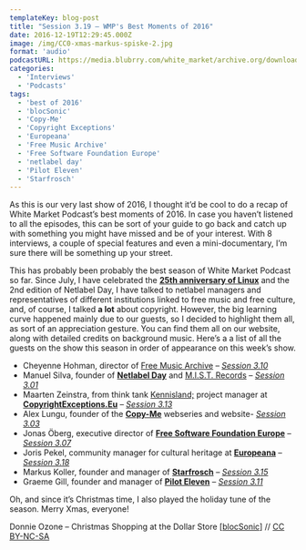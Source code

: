 ```yaml
---
templateKey: blog-post
title: "Session 3.19 – WMP's Best Moments of 2016"
date: 2016-12-19T12:29:45.000Z
image: /img/CC0-xmas-markus-spiske-2.jpg
format: 'audio'
podcastURL: https://media.blubrry.com/white_market/archive.org/download/WhiteMarket20161218Session319/WhiteMarket-20161218-Session319.mp3
categories:
  - 'Interviews'
  - 'Podcasts'
tags:
  - 'best of 2016'
  - 'blocSonic'
  - 'Copy-Me'
  - 'Copyright Exceptions'
  - 'Europeana'
  - 'Free Music Archive'
  - 'Free Software Foundation Europe'
  - 'netlabel day'
  - 'Pilot Eleven'
  - 'Starfrosch'
---
```


As this is our very last show of 2016, I thought it’d be cool to do a recap of White Market Podcast’s best moments of 2016. In case you haven’t listened to all the episodes, this can be sort of your guide to go back and catch up with something you might have missed and be of your interest. With 8 interviews, a couple of special features and even a mini-documentary, I’m sure there will be something up your street.

This has probably been probably the best season of White Market Podcast so far. Since July, I have celebrated the [**25th anniversary of Linux**](http://www.whitemarketpodcast.co.uk/features/documentaries/2016/08/25/linux-25-story-linux/) and the 2nd edition of Netlabel Day, I have talked to netlabel managers and representatives of different institutions linked to free music and free culture, and, of course, I talked **a lot** about copyright. However, the big learning curve happened mainly due to our guests, so I decided to highlight them all, as sort of an appreciation gesture. You can find them all on our website, along with detailed credits on background music. Here’s a a list of all the guests on the show this season in order of appearance on this week’s show.

- Cheyenne Hohman, director of [Free Music Archive](http://freemusicarchive.com/) – _[Session 3.10](http://www.whitemarketpodcast.co.uk/podcasts/2016/09/25/session-3-10-need-free-music-archive/)_
- Manuel Silva, founder of [**Netlabel Day**](http://netlabelday.blogspot.pt/p/home.html) and [M.I.S.T. Records](http://en-mistrecords.blogspot.pt/p/home.html) – _[Session 3.01](http://www.whitemarketpodcast.co.uk/podcasts/2016/07/14/session-3-01-netlabel-day-2016/)_
- Maarten Zeinstra, from think tank [Kennisland;](https://www.kl.nl/en/) project manager at [**CopyrightExceptions.Eu**](http://copyrightexceptions.eu/) – _[Session 3.13](http://www.whitemarketpodcast.co.uk/podcasts/2016/10/16/session-3-13-exceptions-not-rule/)_
- Alex Lungu, founder of the [**Copy-Me**](http://copy-me.org/) webseries and website- _[Session 3.03](http://www.whitemarketpodcast.co.uk/podcasts/2016/07/28/3-03-copy-me-copy-you/)_
- Jonas Öberg, executive director of [**Free Software Foundation Europe**](https://fsfe.org/) – _[Session 3.07](http://www.whitemarketpodcast.co.uk/podcasts/2016/09/01/session-3-07-fsfe-summit-2016-and-some-tunes/)_
- Joris Pekel, community manager for cultural heritage at **[Europeana](http://europeana.eu/)** – _[Session 3.18](http://www.whitemarketpodcast.co.uk/podcasts/2016/12/04/session-3-18-preserving-cultural-heritage-europeana/)_
- Markus Koller, founder and manager of [**Starfrosch**](https://starfrosch.com/hot-100/) – _[Session 3.15](http://www.whitemarketpodcast.co.uk/podcasts/2016/10/30/session-3-15-starfrosch-hot100/)_
- Graeme Gill, founder and manager of **[Pilot Eleven](http://www.pilot11.co.uk/)** – _[Session 3.11](http://www.whitemarketpodcast.co.uk/podcasts/2016/10/02/session-3-11-experimentalism-pilot-eleven/)_

Oh, and since it’s Christmas time, I also played the holiday tune of the season. Merry Xmas, everyone!

Donnie Ozone – Christmas Shopping at the Dollar Store \[[blocSonic](http://blocsonic.com/releases/bs450034)\] // [CC BY-NC-SA](https://creativecommons.org/licenses/by-nc-sa/4.0/)
